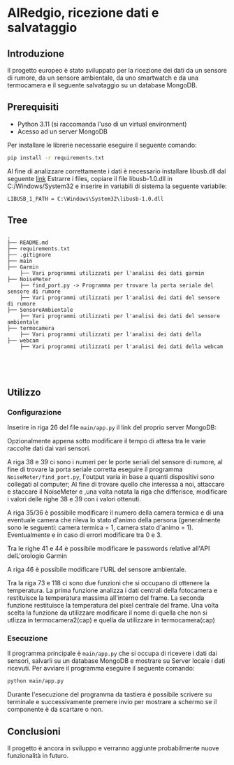 # AIRedgio, ricezione dati e salvataggio
## Introduzione 
Il progetto europeo è stato sviluppato per la ricezione dei dati da un sensore di rumore, da un sensore ambientale, da uno smartwatch e da una termocamera e il seguente salvataggio su un database MongoDB.

## Prerequisiti
- Python 3.11 (si raccomanda l'uso di un virtual environment)
- Acesso ad un server MongoDB

Per installare le librerie necessarie eseguire il seguente comando:
```bash
pip install -r requirements.txt
```
Al fine di analizzare correttamente i dati è necessario installare libusb.dll dal seguente [link](https://sourceforge.net/projects/libusb/files/libusb-1.0/libusb-1.0.20/libusb-1.0.20.7z/download)
Estrarre i files, copiare il file libusb-1.0.dll in C:/Windows/System32 e inserire in variabili di sistema la seguente variabile: 
```
LIBUSB_1_PATH = C:\Windows\System32\libusb-1.0.dll
```


## Tree
```
.
├── README.md
├── requirements.txt
├── .gitignore
├── main
├── Garmin
    ├── Vari programmi utilizzati per l'analisi dei dati garmin
├── NoiseMeter
    ├── find_port.py -> Programma per trovare la porta seriale del sensore di rumore 
    ├── Vari programmi utilizzati per l'analisi dei dati del sensore di rumore
├── SensoreAmbientale
    ├── Vari programmi utilizzati per l'analisi dei dati del sensore ambientale
├── termocamera
    ├── Vari programmi utilizzati per l'analisi dei dati della 
├── webcam
    ├── Vari programmi utilizzati per l'analisi dei dati della webcam





```

## Utilizzo
### Configurazione
Inserire in riga 26 del file `main/app.py` il link del proprio server MongoDB:

Opzionalmente appena sotto modificare il tempo di attesa tra le varie raccolte dati dai vari sensori.

A riga 38 e 39 ci sono i numeri per le porte seriali del sensore di rumore, al fine di trovare la porta seriale corretta eseguire il programma `NoiseMeter/find_port.py`, l'output varia in base a quanti dispositivi sono collegati al computer; Al fine di trovare quello che interessa a noi, attaccare e staccare il NoiseMeter e ,una volta notata la riga che differisce, modificare i valori delle righe 38 e 39 con i valori ottenuti.

A riga 35/36 è possibile modificare il numero della camera termica e di una eventuale camera che rileva lo stato d'animo della persona (generalmente sono le seguenti: camera termica = 1, camera stato d'animo = 1). Eventualmente e in caso di errori modificare tra 0 e 3.

Tra le righe 41 e 44 è possibile modificare le passwords relative all'API delL'orologio Garmin 

A riga 46 è possibile modificare l'URL del sensore ambientale. 

Tra la riga 73 e 118 ci sono due funzioni che si occupano di ottenere la temperatura. 
La prima funzione analizza i dati centrali della fotocamera e restituisce la temperatura massima all'interno del frame. La seconda funzione restituisce la temperatura del pixel centrale del frame. Una volta scelta la funzione da utilizzare modificare il nome di quella che non si utlizza in termocamera2(cap) e quella da utilizzare in termocamera(cap)



### Esecuzione
Il programma principale è `main/app.py` che si occupa di ricevere i dati dai sensori, salvarli su un database MongoDB e mostrare su Server locale i dati ricevuti.
Per avviare il programma eseguire il seguente comando:
```bash
python main/app.py
```

Durante l'esecuzione del programma da tastiera è possibile scrivere su terminale e successivamente premere invio per mostrare a schermo se il componente è da scartare o non.

## Conclusioni
Il progetto è ancora in sviluppo e verranno aggiunte probabilmente nuove funzionalità in futuro.
